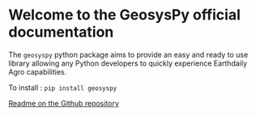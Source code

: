 # Welcome to the GeosysPy official documentation

The `geosyspy` python package aims to provide an easy and ready to use library allowing any Python developers to quickly experience Earthdaily Agro capabilities.

To install : `pip install geosyspy`

[Readme on the Github repository](https://github.com/GEOSYS/GeosysPy#readme)